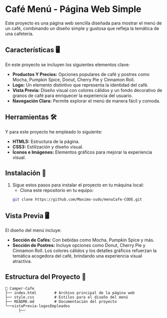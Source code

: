 # Café Menú - Página Web Simple  
Este proyecto es una página web sencilla diseñada para mostrar el menú de un café, combinando un diseño simple y gustosa que refleja la temática de una cafetería.

## **Características** 🖥️
En este proyecto se incluyen los siguientes elementos clave:
- **Productos Y Precios:** Opciones populares de café y postres como Mocha, Pumpkin Spice, Donut, Cherry Pie y Cinnamon Roll.
- **Logo:** Un elemento distintivo que representa la identidad del café.
- **Vista Previa:** Diseño visual con colores cálidos y un fondo decorativo de granos de café para enriquecer la experiencia del usuario.
- **Navegación Clara:** Permite explorar el menú de manera fácil y comoda.

## **Herramientas** 🛠️
Y para este proyecto he empleado lo siguiente: 
- **HTML5:** Estructura de la página.
- **CSS3:** Estilización y diseño visual.
- **Íconos e Imágenes:** Elementos gráficos para mejorar la experiencia visual.

## **Instalación** 🚀  
1. Sigue estos pasos para instalar el proyecto en tu máquina local:
   - Clona este repositorio en tu equipo:
   ```bash
   git clone https://github.com/Maximo-sudo/menuCafe-CODE.git

## **Vista Previa** 🖥️
El diseño del menú incluye:
   - **Sección de Cafés:** Con bebidas como Mocha, Pumpkin Spice y más.
   - **Sección de Postres:** Incluye opciones como Donut, Cherry Pie y Cinnamon Roll.
Los colores cálidos y los detalles gráficos refuerzan la temática acogedora del café, brindando una experiencia visual atractiva.

## **Estructura del Proyecto** 📂 

```plaintext
📁 Camper-Cafe
├── index.html        # Archivo principal de la página web
├── style.css         # Estilos para el diseño del menú
├── README.md         # Documentación del proyecto
└──vistaPrevia-logosEmpleados
      ├──
